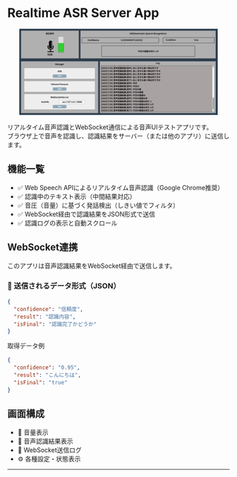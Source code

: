 # Realtime ASR Server App

<p align="center">
  <img src="./images/overview.png" alt="ソフトウェアの概観" width="450" />
</p>


リアルタイム音声認識とWebSocket通信による音声UIテストアプリです。  
ブラウザ上で音声を認識し、認識結果をサーバー（または他のアプリ）に送信します。

## 機能一覧

- ✅ Web Speech APIによるリアルタイム音声認識（Google Chrome推奨）
- ✅ 認識中のテキスト表示（中間結果対応）
- ✅ 音圧（音量）に基づく発話検出（しきい値でフィルタ）
- ✅ WebSocket経由で認識結果をJSON形式で送信
- ✅ 認識ログの表示と自動スクロール

## WebSocket連携
このアプリは音声認識結果をWebSocket経由で送信します。

### 🔸 送信されるデータ形式（JSON）

```json
{
  "confidence": "信頼度",
  "result": "認識内容",
  "isFinal": "認識完了かどうか"
}
```

取得データ例
```json
{
  "confidence": "0.95",
  "result": "こんにちは",
  "isFinal": "true"
}
```

## 画面構成
- 🎤 音量表示
- 🧠 音声認識結果表示
- 📡 WebSocket送信ログ
- ⚙️ 各種設定・状態表示

---
